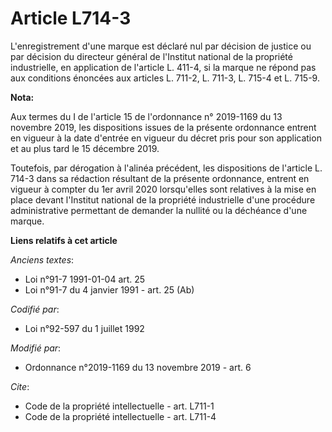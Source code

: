 # Article L714-3

L'enregistrement d'une marque est déclaré nul par décision de justice ou par décision du directeur général de l'Institut
national de la propriété industrielle, en application de l'article L. 411-4, si la marque ne répond pas aux conditions
énoncées aux articles L. 711-2, L. 711-3, L. 715-4 et L. 715-9.

**Nota:**

Aux termes du I de l'article 15 de l'ordonnance n° 2019-1169 du 13 novembre 2019, les dispositions issues de la présente
ordonnance entrent en vigueur à la date d'entrée en vigueur du décret pris pour son application et au plus tard le 15
décembre 2019.

Toutefois, par dérogation à l'alinéa précédent, les dispositions de l'article L. 714-3 dans sa rédaction résultant de la
présente ordonnance, entrent en vigueur à compter du 1er avril 2020 lorsqu'elles sont relatives à la mise en place devant
l'Institut national de la propriété industrielle d'une procédure administrative permettant de demander la nullité ou la
déchéance d'une marque.

**Liens relatifs à cet article**

_Anciens textes_:

  - Loi n°91-7 1991-01-04 art. 25
  - Loi n°91-7 du 4 janvier 1991 - art. 25 (Ab)

_Codifié par_:

  - Loi n°92-597 du 1 juillet 1992

_Modifié par_:

  - Ordonnance n°2019-1169 du 13 novembre 2019 - art. 6

_Cite_:

  - Code de la propriété intellectuelle - art. L711-1
  - Code de la propriété intellectuelle - art. L711-4
